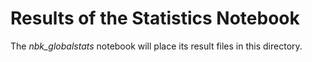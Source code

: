 # Results of the Statistics Notebook

The *nbk_globalstats* notebook will place its result files in this directory.

